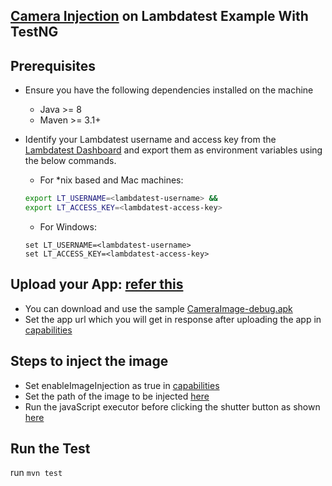 [Camera Injection](https://www.lambdatest.com/support/docs/camera-image-injection/) on Lambdatest Example With TestNG 
----

## Prerequisites

- Ensure you have the following dependencies installed on the machine
    - Java >= 8
    - Maven >= 3.1+
- Identify your Lambdatest username and access key from the [Lambdatest Dashboard](https://appautomation.lambdatest.com/build) and export them as environment variables using the below commands.
  - For \*nix based and Mac machines:

  ```sh
  export LT_USERNAME=<lambdatest-username> &&
  export LT_ACCESS_KEY=<lambdatest-access-key>
  ```

    - For Windows:

  ```shell
  set LT_USERNAME=<lambdatest-username>
  set LT_ACCESS_KEY=<lambdatest-access-key>
  ```
 
 ## Upload your App: [refer this](https://www.lambdatest.com/support/docs/upload-your-mobile-app/)
- You can download and use the sample [CameraImage-debug.apk](https://github.com/MohammedKamle/LT-Camera_Injection-Sample/blob/main/CameraImage-debug.apk) 
- Set the app url which you will get in response after uploading the app in [capabilities](https://github.com/MohammedKamle/LT-Camera_Injection-Sample/blob/76550fda546f70ac9dfc13374c3cd9fa229f7374/src/test/java/com/lambdatest/Setup.java#L23)
## Steps to inject the image
- Set enableImageInjection as true in [capabilities](https://github.com/MohammedKamle/LT-Camera_Injection-Sample/blob/14b67732176662b0fe15b6ff0cf2083f9ec1332a/src/test/java/com/lambdatest/Setup.java#L40)
- Set the path of the image to be injected [here](https://github.com/MohammedKamle/LT-Camera_Injection-Sample/blob/14b67732176662b0fe15b6ff0cf2083f9ec1332a/src/test/java/com/lambdatest/Setup.java#LL62C4-L62C4)
- Run the javaScript executor before clicking the shutter button as shown [here](https://github.com/MohammedKamle/LT-Camera_Injection-Sample/blob/14b67732176662b0fe15b6ff0cf2083f9ec1332a/src/test/java/com/lambdatest/Test.java#L26)

## Run the Test
run `mvn test`
